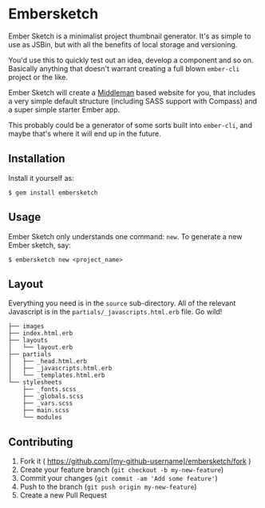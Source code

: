 # Embersketch

Ember Sketch is a minimalist project thumbnail generator. It's as simple to use as JSBin, but with all the benefits of local storage and versioning.

You'd use this to quickly test out an idea, develop a component and so on. Basically anything that doesn't warrant creating a full blown ```ember-cli``` project or the like.

Ember Sketch will create a [Middleman](http://middlemanapp.com) based website for you, that includes a very simple default structure (including SASS support with Compass) and a super simple starter Ember app.

This probably could be a generator of some sorts built into ```ember-cli```, and maybe that's where it will end up in the future.

## Installation

Install it yourself as:

    $ gem install embersketch

## Usage

Ember Sketch only understands one command: ```new```. To generate a new Ember sketch, say:

    $ embersketch new <project_name>

## Layout

Everything you need is in the ```source``` sub-directory. All of the relevant Javascript is in the ```partials/_javascripts.html.erb``` file. Go wild!

    ├── images
    ├── index.html.erb
    ├── layouts
    │   └── layout.erb
    ├── partials
    │   ├── _head.html.erb
    │   ├── _javascripts.html.erb
    │   └── _templates.html.erb
    └── stylesheets
        ├── _fonts.scss
        ├── _globals.scss
        ├── _vars.scss
        ├── main.scss
        └── modules

## Contributing

1. Fork it ( https://github.com/[my-github-username]/embersketch/fork )
2. Create your feature branch (`git checkout -b my-new-feature`)
3. Commit your changes (`git commit -am 'Add some feature'`)
4. Push to the branch (`git push origin my-new-feature`)
5. Create a new Pull Request
